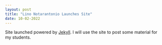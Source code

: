 ```yaml
---
layout: post
title: "Lino Notarantonio Launches Site"
date: 10-02-2022
---
```


Site launched powered by [Jekyll](http://jekyllrb.com). I will use the site to post some material for my students. 
